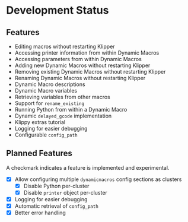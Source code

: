# Development Status

## Features

- Editing macros without restarting Klipper
- Accessing printer information from within Dynamic Macros
- Accessing parameters from within Dynamic Macros
- Adding new Dynamic Macros without restarting Klipper
- Removing existing Dynamic Macros without restarting Klipper
- Renaming Dynamic Macros without restarting Klipper
- Dynamic Macro descriptions
- Dynamic Macro variables
- Retrieving variables from other macros
- Support for `rename_existing`
- Running Python from within a Dynamic Macro
- Dynamic `delayed_gcode` implementation
- Klippy extras tutorial
- Logging for easier debugging
- Configurable `config_path`

## Planned Features

A checkmark indicates a feature is implemented and experimental.

- [X] Allow configuring multiple `dynamicmacros` config sections as clusters
    - [X] Disable Python per-cluster
    - [X] Disable `printer` object per-cluster
- [X] Logging for easier debugging
- [X] Automatic retrieval of `config_path`
- [X] Better error handling

